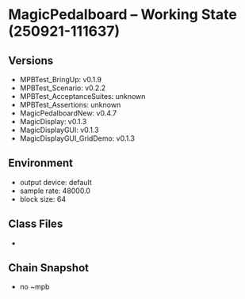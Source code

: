 # MagicPedalboard – Working State (250921-111637)

## Versions
- MPBTest_BringUp: v0.1.9
- MPBTest_Scenario: v0.2.2
- MPBTest_AcceptanceSuites: unknown
- MPBTest_Assertions: unknown
- MagicPedalboardNew: v0.4.7
- MagicDisplay: v0.1.3
- MagicDisplayGUI: v0.1.3
- MagicDisplayGUI_GridDemo: v0.1.3

## Environment
- output device: default
- sample rate: 48000.0
- block size: 64

## Class Files
- 

## Chain Snapshot
- no ~mpb
